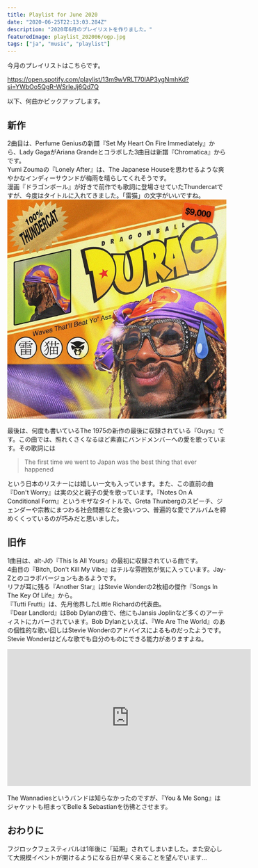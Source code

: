 ```yaml
---
title: Playlist for June 2020
date: "2020-06-25T22:13:03.284Z"
description: "2020年6月のプレイリストを作りました。"
featuredImage: playlist_202006/ogp.jpg
tags: ["ja", "music", "playlist"]
---
```


今月のプレイリストはこちらです。

https://open.spotify.com/playlist/13m9wVRLT70lAP3ygNmhKd?si=YWbOo5QgR-WSrIeJj6Qd7Q

以下、何曲かピックアップします。

## 新作
2曲目は、Perfume Geniusの新譜『Set My Heart On Fire Immediately』から、Lady GagaがAriana Grandeとコラボした3曲目は新譜『Chromatica』からです。  
Yumi Zoumaの『Lonely After』は、The Japanese Houseを思わせるような爽やかなインディーサウンドが梅雨を晴らしてくれそうです。  
漫画『ドラゴンボール』が好きで前作でも歌詞に登場させていたThundercatですが、今度はタイトルに入れてきました。「雷猫」の文字がいいですね。  
![](2020-06-25-23-58-29.png)

最後は、何度も書いているThe 1975の新作の最後に収録されている『Guys』です。この曲では、照れくさくなるほど素直にバンドメンバーへの愛を歌っています。その歌詞には
> The first time we went to Japan was the best thing that ever happened

という日本のリスナーには嬉しい一文も入っています。また、この直前の曲『Don't Worry』は実の父と親子の愛を歌っています。『Notes On A Conditional Form』というキザなタイトルで、Greta Thunbergのスピーチ、ジェンダーや宗教にまつわる社会問題などを扱いつつ、普遍的な愛でアルバムを締めくくっているのが巧みだと思いました。

## 旧作
1曲目は、alt-Jの『This Is All Yours』の最初に収録されている曲です。  
4曲目の『Bitch, Don't Kill My Vibe』はチルな雰囲気が気に入っています。Jay-Zとのコラボバージョンもあるようです。  
リフが耳に残る『Another Star』はStevie Wonderの2枚組の傑作『Songs In The Key Of Life』から。  
『Tutti Frutti』は、先月他界したLittle Richardの代表曲。  
『Dear Landlord』はBob Dylanの曲で、他にもJansis Joplinなど多くのアーティストにカバーされています。Bob Dylanといえば、『We Are The World』のあの個性的な歌い回しはStevie Wonderのアドバイスによるものだったようです。Stevie Wonderはどんな歌でも自分のものにできる能力がありますよね。
<iframe width="560" height="315" src="https://www.youtube.com/embed/1UfVmJBF-OY?start=26" frameborder="0" allow="accelerometer; autoplay; encrypted-media; gyroscope; picture-in-picture" allowfullscreen></iframe>

The Wannadiesというバンドは知らなかったのですが、『You & Me Song』はジャケットも相まってBelle & Sebastianを彷彿とさせます。

## おわりに
フジロックフェスティバルは1年後に「延期」されてしまいました。また安心して大規模イベントが開けるようになる日が早く来ることを望んでいます…